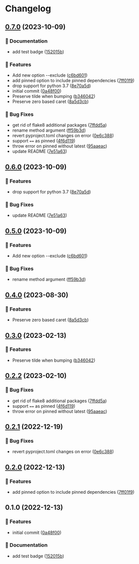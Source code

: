 # Changelog

## [0.7.0](https://github.com/MikeZaharov/poetry-plugin-up/compare/v0.6.0...0.7.0) (2023-10-09)


### 📝 Documentation

* add test badge ([152015b](https://github.com/MikeZaharov/poetry-plugin-up/commit/152015bb7d0e4dc16fc147060bec4d40996e1ebf))


### 🚀 Features

* Add new option --exclude ([c6bd601](https://github.com/MikeZaharov/poetry-plugin-up/commit/c6bd601fc85410e06c12b98651d2037a97c15fae))
* add pinned option to include pinned dependencies ([7ff01f9](https://github.com/MikeZaharov/poetry-plugin-up/commit/7ff01f9eb7e48e27ed5d386e617d029b385b22e4))
* drop support for python 3.7 ([8e70a5d](https://github.com/MikeZaharov/poetry-plugin-up/commit/8e70a5d9a2fa49309e863e1a18e0e4bd45c24a10))
* initial commit ([0a48f00](https://github.com/MikeZaharov/poetry-plugin-up/commit/0a48f00b67d86e3772693825937ea2af76ede8fa))
* Preserve tilde when bumping ([b346042](https://github.com/MikeZaharov/poetry-plugin-up/commit/b34604275a937faeb2a4b25b765429ecbaabef4d))
* Preserve zero based caret ([8a5d3cb](https://github.com/MikeZaharov/poetry-plugin-up/commit/8a5d3cb6a4f122537e7e66faf52c1672d8773abc))


### 🐛 Bug Fixes

* get rid of flake8 additional packages ([7ffdd5a](https://github.com/MikeZaharov/poetry-plugin-up/commit/7ffdd5ab33b80248875c845ae5b41aa9addfef82))
* rename method argument ([ff59b3d](https://github.com/MikeZaharov/poetry-plugin-up/commit/ff59b3dcd2f7c53b093a2a5ce6d05b79f0ad006a))
* revert pyproject.toml changes on error ([0e6c388](https://github.com/MikeZaharov/poetry-plugin-up/commit/0e6c388b375b05f3121c4c1fa756aa10e4f9d5fe))
* support `==` as pinned ([4f6d119](https://github.com/MikeZaharov/poetry-plugin-up/commit/4f6d1191cef19d22e47ae2571c3e788b331c5901))
* throw error on pinned without latest ([95aaeac](https://github.com/MikeZaharov/poetry-plugin-up/commit/95aaeaca0a7d3638916da8bb3048c1dd2a1cabd5))
* update README ([7e51a63](https://github.com/MikeZaharov/poetry-plugin-up/commit/7e51a6335cb8038a4d148893ef0b1ebe63376e9c))

## [0.6.0](https://github.com/MousaZeidBaker/poetry-plugin-up/compare/0.5.0...0.6.0) (2023-10-09)


### 🚀 Features

* drop support for python 3.7 ([8e70a5d](https://github.com/MousaZeidBaker/poetry-plugin-up/commit/8e70a5d9a2fa49309e863e1a18e0e4bd45c24a10))


### 🐛 Bug Fixes

* update README ([7e51a63](https://github.com/MousaZeidBaker/poetry-plugin-up/commit/7e51a6335cb8038a4d148893ef0b1ebe63376e9c))

## [0.5.0](https://github.com/MousaZeidBaker/poetry-plugin-up/compare/0.4.0...0.5.0) (2023-10-09)


### 🚀 Features

* Add new option --exclude ([c6bd601](https://github.com/MousaZeidBaker/poetry-plugin-up/commit/c6bd601fc85410e06c12b98651d2037a97c15fae))


### 🐛 Bug Fixes

* rename method argument ([ff59b3d](https://github.com/MousaZeidBaker/poetry-plugin-up/commit/ff59b3dcd2f7c53b093a2a5ce6d05b79f0ad006a))

## [0.4.0](https://github.com/MousaZeidBaker/poetry-plugin-up/compare/0.3.0...0.4.0) (2023-08-30)


### 🚀 Features

* Preserve zero based caret ([8a5d3cb](https://github.com/MousaZeidBaker/poetry-plugin-up/commit/8a5d3cb6a4f122537e7e66faf52c1672d8773abc))

## [0.3.0](https://github.com/MousaZeidBaker/poetry-plugin-up/compare/0.2.2...0.3.0) (2023-02-13)


### 🚀 Features

* Preserve tilde when bumping ([b346042](https://github.com/MousaZeidBaker/poetry-plugin-up/commit/b34604275a937faeb2a4b25b765429ecbaabef4d))

## [0.2.2](https://github.com/MousaZeidBaker/poetry-plugin-up/compare/0.2.1...0.2.2) (2023-02-10)


### 🐛 Bug Fixes

* get rid of flake8 additional packages ([7ffdd5a](https://github.com/MousaZeidBaker/poetry-plugin-up/commit/7ffdd5ab33b80248875c845ae5b41aa9addfef82))
* support `==` as pinned ([4f6d119](https://github.com/MousaZeidBaker/poetry-plugin-up/commit/4f6d1191cef19d22e47ae2571c3e788b331c5901))
* throw error on pinned without latest ([95aaeac](https://github.com/MousaZeidBaker/poetry-plugin-up/commit/95aaeaca0a7d3638916da8bb3048c1dd2a1cabd5))

## [0.2.1](https://github.com/MousaZeidBaker/poetry-plugin-up/compare/0.2.0...0.2.1) (2022-12-19)


### 🐛 Bug Fixes

* revert pyproject.toml changes on error ([0e6c388](https://github.com/MousaZeidBaker/poetry-plugin-up/commit/0e6c388b375b05f3121c4c1fa756aa10e4f9d5fe))

## [0.2.0](https://github.com/MousaZeidBaker/poetry-plugin-up/compare/0.1.0...0.2.0) (2022-12-13)


### 🚀 Features

* add pinned option to include pinned dependencies ([7ff01f9](https://github.com/MousaZeidBaker/poetry-plugin-up/commit/7ff01f9eb7e48e27ed5d386e617d029b385b22e4))

## 0.1.0 (2022-12-13)


### 🚀 Features

* initial commit ([0a48f00](https://github.com/MousaZeidBaker/poetry-plugin-up/commit/0a48f00b67d86e3772693825937ea2af76ede8fa))


### 📝 Documentation

* add test badge ([152015b](https://github.com/MousaZeidBaker/poetry-plugin-up/commit/152015bb7d0e4dc16fc147060bec4d40996e1ebf))
